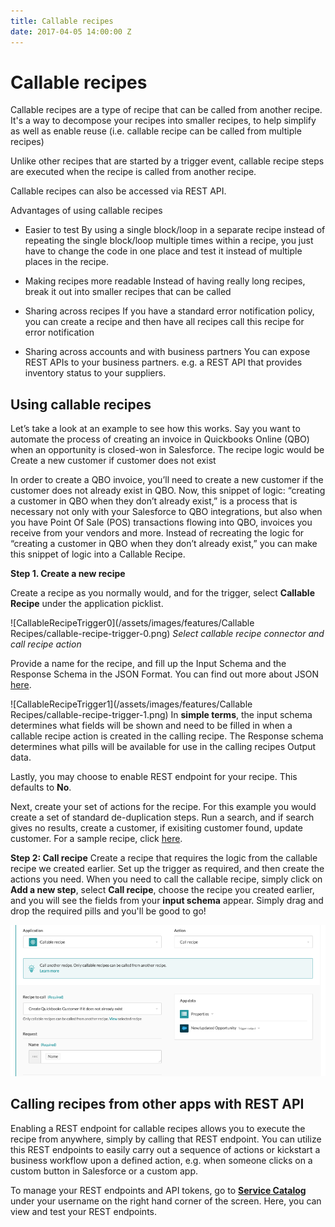 ```yaml
---
title: Callable recipes
date: 2017-04-05 14:00:00 Z
---
```


# Callable recipes
Callable recipes are a type of recipe that can be called from another recipe. It's a way to decompose your recipes into smaller recipes, to help simplify as well as enable reuse (i.e. callable recipe can be called from multiple recipes)

Unlike other recipes that are started by a trigger event, callable recipe steps are executed when the recipe is called from another recipe.

Callable recipes can also be accessed via REST API.

Advantages of using callable recipes
- Easier to test
By using a single block/loop in a separate recipe instead of repeating the single block/loop multiple times within a recipe, you just have to change the code in one place and test it instead of multiple places in the recipe.

- Making recipes more readable
Instead of having really long recipes, break it out into smaller recipes that can be called

- Sharing across recipes
If you have a standard error notification policy, you can create a recipe and then have all recipes call this recipe for error notification

- Sharing across accounts and with business partners
You can expose REST APIs to your business partners. e.g. a REST API that provides inventory status to your suppliers.

## Using callable recipes

Let’s take a look at an example to see how this works. Say you want to automate the process of creating an invoice in Quickbooks Online (QBO) when an opportunity is closed-won in Salesforce. The recipe logic would be
Create a new customer if customer does not exist

In order to create a QBO invoice, you’ll need to create a new customer if the customer does not already exist in QBO. Now, this snippet of logic: “creating a customer in QBO when they don’t already exist,” is a process that is necessary not only with your Salesforce to QBO integrations, but also when you have Point Of Sale (POS) transactions flowing into QBO, invoices you receive from your vendors and more. Instead of recreating the logic for “creating a customer in QBO when they don’t already exist,” you can make this snippet of logic into a Callable Recipe.

**Step 1. Create a new recipe**

Create a recipe as you normally would, and for the trigger, select **Callable Recipe** under the application picklist.

![CallableRecipeTrigger0](/assets/images/features/Callable Recipes/callable-recipe-trigger-0.png)
*Select callable recipe connector and call recipe action*

Provide a name for the recipe, and fill up the Input Schema and the Response Schema in the JSON Format. You can find out more about JSON [here](https://support.workato.com/support/solutions/articles/1000234879-schema-definition).

![CallableRecipeTrigger1](/assets/images/features/Callable Recipes/callable-recipe-trigger-1.png)
In **simple terms**, the input schema determines what fields will be shown and need to be filled in when a callable recipe action is created in the calling recipe. The Response schema determines what pills will be available for use in the calling recipes Output data.

Lastly, you may choose to enable REST endpoint for your recipe. This defaults to **No**.

Next, create your set of actions for the recipe. For this example you would create a set of standard de-duplication steps. Run a search, and if search gives no results, create a customer, if exisiting customer found, update customer. For a sample recipe, click [here](https://www.workato.com/recipes/485991).

**Step 2: Call recipe**
Create a recipe that requires the logic from the callable recipe we created earlier. Set up the trigger as required, and then create the actions you need. When you need to call the callable recipe, simply click on **Add a new step**, select **Call recipe**, choose the recipe you created earlier, and you will see the fields from your **input schema** appear. Simply drag and drop the required pills and you'll be good to go!

![CallableRecipeTrigger0](/assets/images/features/callable-recipes/call-recipe-action.png)

## Calling recipes from other apps with REST API
Enabling a REST endpoint for callable recipes allows you to execute the recipe from anywhere, simply by calling that REST endpoint. You can utilize this REST endpoints to easily carry out a sequence of actions or kickstart a business workflow upon a defined action, e.g. when someone clicks on a custom button in Salesforce or a custom app.

To manage your REST endpoints and API tokens, go to [**Service Catalog**](/service-catalog.md) under your username on the right hand corner of the screen. Here, you can view and test your REST endpoints.
